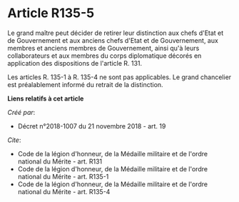 # Article R135-5

Le grand maître peut décider de retirer leur distinction aux chefs d'Etat et de Gouvernement et aux anciens chefs d'Etat et
de Gouvernement, aux membres et anciens membres de Gouvernement, ainsi qu'à leurs collaborateurs et aux membres du corps
diplomatique décorés en application des dispositions de l'article R. 131. 

Les articles R. 135-1 à R. 135-4 ne sont pas applicables. Le grand chancelier est préalablement informé du retrait de la
distinction.

**Liens relatifs à cet article**

_Créé par_:

  - Décret n°2018-1007 du 21 novembre 2018 - art. 19

_Cite_:

  - Code de la légion d'honneur, de la Médaille militaire et de l'ordre national du Mérite - art. R131
  - Code de la légion d'honneur, de la Médaille militaire et de l'ordre national du Mérite - art. R135-1
  - Code de la légion d'honneur, de la Médaille militaire et de l'ordre national du Mérite - art. R135-4
